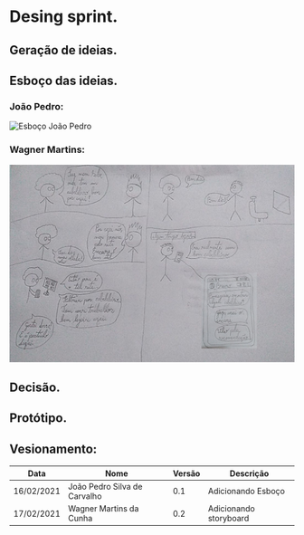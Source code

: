 # Desing sprint.
## Geração de ideias.
## Esboço das ideias.
### João Pedro:
![Esboço João Pedro](https://github.com/UnBArqDsw2020-2/2020.2_G2_Encare/blob/11_esboco_ideia/docs/imagens/Esbo%C3%A7o_Joao_Pedro.png)

### Wagner Martins:
![Esboço Wagner](imagens/esboco_storyboard_wagner.jpg)

## Decisão.
## Protótipo.
## Vesionamento:
| Data | Nome | Versão | Descrição|
|-----|--------|-------|----------|
| 16/02/2021 | João Pedro Silva de Carvalho | 0.1 | Adicionando Esboço
| 17/02/2021 | Wagner Martins da Cunha | 0.2 | Adicionando storyboard
